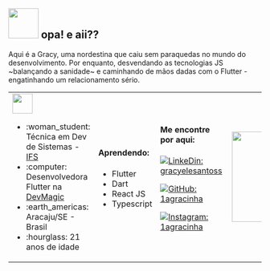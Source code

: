 <h2> <img src="https://media.giphy.com/media/uBdraueIvlv0cX1C00/giphy.gif" height="60"> opa! e aii??  </h2>
<p>Aqui é a Gracy, uma nordestina que caiu sem paraquedas no mundo do desenvolvimento. Por enquanto, desvendando as tecnologias JS ~balançando a sanidade~ e caminhando de mãos dadas com o Flutter - engatinhando um relacionamento sério.</i></p>
<table> <tr>
                 <td>
                            <img src="https://media.giphy.com/media/xU0iLb3NZpsWF9Ac8y/giphy.gif" height="40">
                    <ul>
                        <li>:woman_student: Técnica em Dev de Sistemas - <a href="https://ifs.edu.br/">IFS</a> </li>
                        <li>:computer: Desenvolvedora Flutter na </br> <a href="https://devmagic.com.br/">DevMagic</a></li>
                        <li>:earth_americas: Aracaju/SE - Brasil</li>
                       <li>:hourglass: 21 anos de idade</li>
                   </ul>
                 </td>
                 <td>
                         <h4>  Aprendendo: </h4>
                   <ul>
                      <li>Flutter</li>
                      <li>Dart</li>
                      <li>React JS</li>
                      <li>Typescript</li>
                   </ul>
                </td>
                <td>
                     <h4>Me encontre por aqui: </h4>
                    
[![LinkeDin: gracyelesantoss](https://img.shields.io/badge/-gracyelesantos-blue?style=flat-rounded&logo=Linkedin&logoColor=white&link=https://www.linkedin.com/in/gracyelesantos/)](https://www.linkedin.com/in/gracyelesantos/)

[![GitHub: 1agracinha](https://img.shields.io/github/followers/1agracinha?label=1agracinha&style=social)](https://github.com/1agracinha)

[![Instagram: 1agracinha](https://img.shields.io/badge/-@1agracinha-deeppink?style=flat-rounded&logo=Instagram&logoColor=white&link=https://www.instragram.com/1agracinha/)](https://www.instagram.com/1agracinha/)
                 </td>
                 <td>
                     <img align='right' src="https://media.giphy.com/media/6EWyszhJ2kL3ceQuD2/giphy.gif" height="180">
                 </td>
</tr></table>
